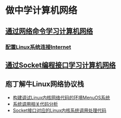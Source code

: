 # 做中学计算机网络

## [通过网络命令学习计算机网络](netutilities.md)

### [配置Linux系统连接Internet](netutilities.md#配置linux系统连接internet)
### 

## [通过Socket编程接口学习计算机网络](socket.md)



## 庖丁解牛Linux网络协议栈

* [构建调试Linux内核网络代码的环境MenuOS系统](setupMenuOS.md)
* [系统调用相关代码分析](systemcall.md)
* [Socket接口对应的Linux内核系统调用处理代码](socketSourceCode.md)
